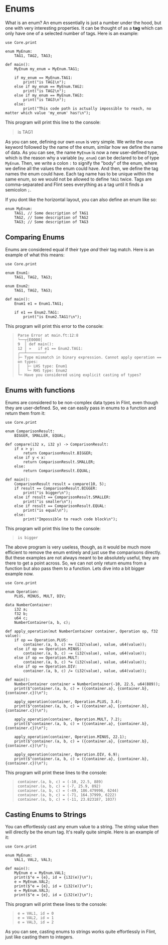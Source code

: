 # Enums

What is an enum? An enum essentially is just a number under the hood, but one with very interesting properties. It can be thought of as a **tag** which can only have one of a selected number of tags. Here is an example:

```ft
use Core.print

enum MyEnum:
    TAG1, TAG2, TAG3;

def main():
    MyEnum my_enum = MyEnum.TAG1;

    if my_enum == MyEnum.TAG1:
        print("is TAG1\n");
    else if my_enum == MyEnum.TAG2:
        print("is TAG2\n");
    else if my_enum == MyEnum.TAG3:
        print("is TAG3\n");
    else:
        print("This code path is actually impossible to reach, no matter which value 'my_enum' has!\n");
```

This program will print this line to the console:

> is TAG1

As you can see, defining our own `enum` is very simple. We write the `enum` keyword followed by the name of the enum, similar how we define the name of data. As you can see, the name `MyEnum` is now a new user-defined type, which is the reason why a variable (`my_enum`) can be declared to be of type `MyEnum`. Then, we write a colon `:` to signify the "body" of the enum, where we define all the values the enum could have. And then, we define the tag names the enum could have. Each tag name has to be unique within the same enum, so we would not be allowed to define `TAG1` twice. Tags are comma-separated and Flint sees everything as a tag until it finds a semicolon `;`.

If you dont like the horizontal layout, you can also define an enum like so:

```ft
enum MyEnum:
    TAG1, // Some description of TAG1
    TAG2, // Some description of TAG2
    TAG3; // Some description of TAG3
```

## Comparing Enums

Enums are considered equal if their type _and_ their tag match. Here is an example of what this means:

```ft
use Core.print

enum Enum1:
    TAG1, TAG2, TAG3;

enum Enum2:
    TAG1, TAG2, TAG3;

def main():
    Enum1 e1 = Enum1.TAG1;

    if e1 == Enum2.TAG1:
        print("is Enum2.TAG1!\n");
```

This program will print this error to the console:

> ```
> Parse Error at main.ft:12:8
> └──┬┤E0000│
> 9  │ def main():
> 12 │ »   if e1 == Enum2.TAG1:
> ┌──┴────────┘
> ├─ Type mismatch in binary expression. Cannot apply operation == on types:
> │   ├─ LHS type: Enum1
> │   └─ RHS type: Enum2
> └─ Have you considered using explicit casting of types?
> ```

## Enums with functions

Enums are considered to be non-complex data types in Flint, even though they are user-defined. So, we can easily pass in enums to a function and return them from it:

```ft
use Core.print

enum ComparisonResult:
    BIGGER, SMALLER, EQUAL;

def compare(i32 x, i32 y) -> ComparisonResult:
    if x > y:
        return ComparisonResult.BIGGER;
    else if y < x:
        return ComparisonResult.SMALLER;
    else:
        return ComparisonResult.EQUAL;

def main():
    ComparisonResult result = compare(10, 5);
    if result == ComparisonResult.BIGGER:
        print("is bigger\n");
    else if result == ComparisonResult.SMALLER:
        print("is smaller\n");
    else if result == ComparisonResult.EQUAL:
        print("is equal\n");
    else:
        print("Impossible to reach code block\n");
```

This program will print this line to the console:

> ```
> is bigger
> ```

The above program is very useless, though, as it would be much more efficient to remove the enum entirely and just use the comparisons directly. But these examples are not always meant to be absolutely useful, they are there to get a point across. So, we can not only return enums from a function but also pass them to a function. Lets dive into a bit bigger example now.

```ft
use Core.print

enum Operation:
    PLUS, MINUS, MULT, DIV;

data NumberContainer:
    i32 a;
    f32 b;
    u64 c;
    NumberContainer(a, b, c);

def apply_operation(mut NumberContainer container, Operation op, f32 value):
    if op == Operation.PLUS:
        container.(a, b, c) += (i32(value), value, u64(value));
    else if op == Operation.MINUS:
        container.(a, b, c) -= (i32(value), value, u64(value));
    else if op == Operation.MULT:
        container.(a, b, c) *= (i32(value), value, u64(value));
    else if op == Operation.DIV:
        container.(a, b, c) /= (i32(value), value, u64(value));

def main():
    NumberContainer container = NumberContainer(-10, 22.5, u64(889));
    print($"container.(a, b, c) = ({container.a}, {container.b}, {container.c})\n");

    apply_operation(container, Operation.PLUS, 3.4);
    print($"container.(a, b, c) = ({container.a}, {container.b}, {container.c})\n");

    apply_operation(container, Operation.MULT, 7.2);
    print($"container.(a, b, c) = ({container.a}, {container.b}, {container.c})\n");

    apply_operation(container, Operation.MINUS, 22.1);
    print($"container.(a, b, c) = ({container.a}, {container.b}, {container.c})\n");

    apply_operation(container, Operation.DIV, 6.9);
    print($"container.(a, b, c) = ({container.a}, {container.b}, {container.c})\n");
```

This program will print these lines to the console:

> ```
> container.(a, b, c) = (-10, 22.5, 889)
> container.(a, b, c) = (-7, 25.9, 892)
> container.(a, b, c) = (-49, 186.479996, 6244)
> container.(a, b, c) = (-71, 164.37999, 6222)
> container.(a, b, c) = (-11, 23.823187, 1037)
> ```

## Casting Enums to Strings

You can effortlessly cast any enum value to a string. The string value then will directly be the enum tag. It's really quite simple. Here is an example of it:

```ft
use Core.print

enum MyEnum:
	VAL1, VAL2, VAL3;

def main():
	MyEnum e = MyEnum.VAL1;
	print($"e = {e}, id = {i32(e)}\n");
	e = MyEnum.VAL2;
	print($"e = {e}, id = {i32(e)}\n");
	e = MyEnum.VAL3;
	print($"e = {e}, id = {i32(e)}\n");
```

This program will print these lines to the console:

> ```
> e = VAL1, id = 0
> e = VAL2, id = 1
> e = VAL3, id = 2
> ```

As you can see, casting enums to strings works quite effortlessly in Flint, just like casting them to integers.
